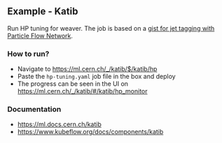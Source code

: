 ## Example - Katib

Run HP tuning for weaver. The job is based on a [gist for jet tagging with Particle Flow Network](https://gist.github.com/hqucms/3a9d9e9b53bf21253831108e8dbf8889).

### How to run?
- Navigate to https://ml.cern.ch/_/katib/$/katib/hp
- Paste the `hp-tuning.yaml` job file in the box and deploy 
- The progress can be seen in the UI on https://ml.cern.ch/_/katib/#/katib/hp_monitor

### Documentation
- https://ml.docs.cern.ch/katib
- https://www.kubeflow.org/docs/components/katib
